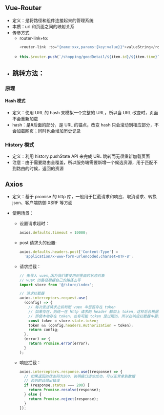 ## Vue-Router

- 定义：是将路径和组件连接起来的管理系统
- 本质：url 和页面之间的映射关系
- 传参方式
  - router-link+to:
    ```js
    <router-link :to="{name:xxx,params:{key:value}}">valueString</router-link>
    ```
  - ```js
    this.$router.push(`/shopping/goodDetail/${item.id}/${item.time}`);
    ```
- ## 跳转方法：

### 原理

#### Hash 模式

- 定义：使用 URL 的 hash 来模拟一个完整的 URL，所以当 URL 改变时，页面不会重新加载
- hash：是#后面的部分，是 URL 的锚点，改变 hash 只会滚动到相应部分，不会加载网页；同时也会增加历史记录

### History 模式

- 定义：利用 history.pushState API 来完成 URL 跳转而无须重新加载页面
- 注意：由于需要路由全覆盖，所以服务端需要新增一个候选资源，用于匹配不到路由的时候，返回的资源

## Axios

- 定义：基于 promise 的 http 库，一般用于拦截请求和响应、取消请求、转换 json、客户端防御 XSRF 等方面
- 使用场景：

  - 设置请求超时：
    ```js
    axios.defaults.timeout = 10000;
    ```
  - post 请求头的设置:
    ```js
    axios.defaults.headers.post['Content-Type'] =
      'application/x-www-form-urlencoded;charset=UTF-8';
    ```
  - 请求拦截：

    ```js
    // 先导入 vuex,因为我们要使用到里面的状态对象
    // vuex 的路径根据自己的路径去写
    import store from '@/store/index';

    // 请求拦截器
    axios.interceptors.request.use(
      (config) => {
        // 每次发送请求之前判断 vuex 中是否存在 token
        // 如果存在，则统一在 http 请求的 header 都加上 token，这样后台根据 token 判断你的登录情况
        // 即使本地存在 token，也有可能 token 是过期的，所以在响应拦截器中要对返回状态进行判断
        const token = store.state.token;
        token && (config.headers.Authorization = token);
        return config;
      },
      (error) => {
        return Promise.error(error);
      }
    );
    ```

  - 响应拦截：

    ```js
    axios.interceptors.response.use((response) => {
      // 如果返回的状态码为200，说明接口请求成功，可以正常拿到数据
      // 否则的话抛出错误
      if (response.status === 200) {
        return Promise.resolve(response);
      } else {
        return Promise.reject(response);
      }
    });
    ```
